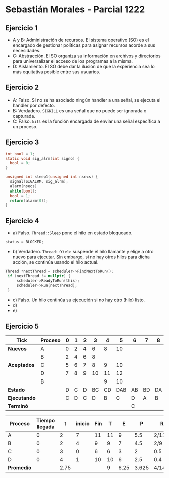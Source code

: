 # Sebastián Morales - Parcial 1222

## Ejercicio 1
  - A y B: Administración de recursos. El sistema operativo (SO) es el encargado de
gestionar políticas para asignar recursos acorde a sus necesidades.
  - C: Abstracción. El SO organiza su información en archivos y directorios para
universalizar el acceso de los programas a la misma.
  - D: Aislamiento. El SO debe dar la ilusión de que la experiencia sea lo más
equitativa posible entre sus usuarios.

## Ejercicio 2
  - A: Falso. Si no se ha asociado ningún handler a una señal, se ejecuta el
handler por defecto.
  - B: Verdadero. `SIGKILL` es una señal que no puede ser ignorada o capturada.
  - C: Falso. `kill` es la función encargada de enviar una señal específica a un
proceso.

## Ejercicio 3

```C
int bool = 1;
static void sig_alrm(int signo) {
  bool = 0;
}

unsigned int sleep1(unsigned int nsecs) {
  signal(SIGALRM, sig_alrm);
  alarm(nsecs)
  while(bool);
  bool = 1;
  return(alarm(0));
}
```

## Ejercicio 4
  - a) Falso. `Thread::Sleep` pone el hilo en estado bloqueado.
  ```C
  status = BLOCKED;
  ```
  - b) Verdadero. `Thread::Yield` suspende el hilo llamante y elige a otro nuevo
para ejecutar. Sin embargo, si no hay otros hilos para dicha acción, se continúa
usando el hilo actual.
```C
Thread *nextThread = scheduler->FindNextToRun();
 if (nextThread != nullptr) {
     scheduler->ReadyToRun(this);
     scheduler->Run(nextThread);
 }
```
  - c) Falso. Un hilo continúa su ejecución si no hay otro (hilo) listo.
  - d)
  - e) 

## Ejercicio 5

| Tick | Proceso | 0 | 1 | 2 | 3 | 4 | 5 | 6 | 7 | 8 | 9 | 10 | 11 |
|------------|---------|---|---|---|----|-----|-----|----|----|----|---|----|----|
| **Nuevos** | A | 0 | 2 | 4 | 6 | 8 | 10 |  |  |  |  |  |  |
|  | B | 2 | 4 | 6 | 8 |  |  |  |  |  |  |  |  |
| **Aceptados** | C | 5 | 6 | 7 | 8 | 9 | 10 |  |  |  |  |  |  |
|  | D | 7 | 8 | 9 | 10 | 11 | 12 |  |  |  |  |  |  |
|  | B |  |  |  |  | 9 | 10 |  |  |  |  |  |  |
| **Estado** |  | D | C | D | BC |  CD | DAB | AB | BD | DA | A |  |  |
| **Ejecutando** |  | C | D | C | D | B | C | D | A | B | D | A |  |
| **Terminó** |  |  |  |  |  |  |  | C |  |  | B | D | A |

| Proceso | Tiempo llegada | t | inicio | Fin | T | E | P | R |
|----------|----------------|------|--------|-----|----|------|-------|--------|
| A | 0 | 2 | 7 | 11 | 11 | 9 | 5.5 | 2/11 |
| B | 0 | 2 | 4 | 9 | 9 | 7 | 4.5 | 2/9 |
| C | 0 | 3 | 0 | 6 | 6 | 3 | 2 | 0.5 |
| D | 0 | 4 | 1 | 10 | 10 | 6 | 2.5 | 0.4 |
| **Promedio** |  | 2.75 |  |  | 9 | 6.25 | 3.625 | 4/14.5 |
